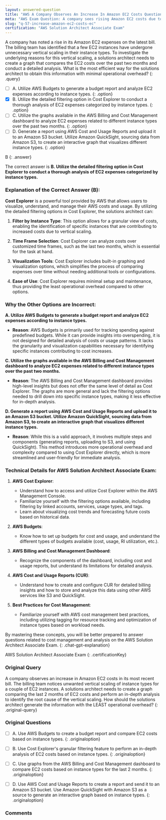 ```yaml
---
layout: answered-question
title: "AWS A Company Observes An Increase In Amazon EC2 Costs Question"
meta: "AWS Exam Question: A company sees rising Amazon EC2 costs due to unwanted vertical scaling. How can a solutions architect analyze this with minimal overhead? Answer: CloudWatch."
slug: "q-57-increase-amazon-ec2-costs-ec"
certification: "AWS Solution Architect Associate Exam"
---
```



 A company has noted a rise in its Amazon EC2 expenses on the latest bill. The billing team has identified that a few EC2 instances have undergone unnecessary vertical scaling in their instance types. To investigate the underlying reasons for this vertical scaling, a solutions architect needs to create a graph that compares the EC2 costs over the past two months and conduct a detailed analysis. What is the most efficient way for the solutions architect to obtain this information with minimal operational overhead?
{: .query}

- [ ] A. Utilize AWS Budgets to generate a budget report and analyze EC2 expenses according to instance types.
{: .option}
- [x] B. Utilize the detailed filtering option in Cost Explorer to conduct a thorough analysis of EC2 expenses categorized by instance types.
{: .option}
- [ ] C. Utilize the graphs available in the AWS Billing and Cost Management dashboard to analyze EC2 expenses related to different instance types over the past two months.
{: .option}
- [ ] D. Generate a report using AWS Cost and Usage Reports and upload it to an Amazon S3 bucket. Utilize Amazon QuickSight, sourcing data from Amazon S3, to create an interactive graph that visualizes different instance types.
{: .option}

B
{: .answer}

The correct answer is **B. Utilize the detailed filtering option in Cost Explorer to conduct a thorough analysis of EC2 expenses categorized by instance types.**

### Explanation of the Correct Answer (B):

**Cost Explorer** is a powerful tool provided by AWS that allows users to visualize, understand, and manage their AWS costs and usage. By utilizing the detailed filtering options in Cost Explorer, the solutions architect can:

1. **Filter by Instance Type**: This option allows for a granular view of costs, enabling the identification of specific instances that are contributing to increased costs due to vertical scaling.
   
2. **Time Frame Selection**: Cost Explorer can analyze costs over customized time frames, such as the last two months, which is essential for the task at hand.
   
3. **Visualization Tools**: Cost Explorer includes built-in graphing and visualization options, which simplifies the process of comparing expenses over time without needing additional tools or configurations.

4. **Ease of Use**: Cost Explorer requires minimal setup and maintenance, thus providing the least operational overhead compared to other options.

### Why the Other Options are Incorrect:

**A. Utilize AWS Budgets to generate a budget report and analyze EC2 expenses according to instance types.**

- **Reason**: AWS Budgets is primarily used for tracking spending against predefined budgets. While it can provide insights into overspending, it is not designed for detailed analysis of costs or usage patterns. It lacks the granularity and visualization capabilities necessary for identifying specific instances contributing to cost increases.

**C. Utilize the graphs available in the AWS Billing and Cost Management dashboard to analyze EC2 expenses related to different instance types over the past two months.**

- **Reason**: The AWS Billing and Cost Management dashboard provides high-level insights but does not offer the same level of detail as Cost Explorer. The graphs are more general and lack the filtering options needed to drill down into specific instance types, making it less effective for in-depth analysis.

**D. Generate a report using AWS Cost and Usage Reports and upload it to an Amazon S3 bucket. Utilize Amazon QuickSight, sourcing data from Amazon S3, to create an interactive graph that visualizes different instance types.**

- **Reason**: While this is a valid approach, it involves multiple steps and components (generating reports, uploading to S3, and using QuickSight). This method introduces more operational overhead and complexity compared to using Cost Explorer directly, which is more streamlined and user-friendly for immediate analysis.

### Technical Details for AWS Solution Architect Associate Exam:

1. **AWS Cost Explorer**:
   - Understand how to access and utilize Cost Explorer within the AWS Management Console.
   - Familiarize yourself with the filtering options available, including filtering by linked accounts, services, usage types, and tags.
   - Learn about visualizing cost trends and forecasting future costs based on historical data.

2. **AWS Budgets**:
   - Know how to set up budgets for cost and usage, and understand the different types of budgets available (cost, usage, RI utilization, etc.).

3. **AWS Billing and Cost Management Dashboard**:
   - Recognize the components of the dashboard, including cost and usage reports, but understand its limitations for detailed analysis.

4. **AWS Cost and Usage Reports (CUR)**:
   - Understand how to create and configure CUR for detailed billing insights and how to store and analyze this data using other AWS services like S3 and QuickSight.

5. **Best Practices for Cost Management**:
   - Familiarize yourself with AWS cost management best practices, including utilizing tagging for resource tracking and optimization of instance types based on workload needs.

By mastering these concepts, you will be better prepared to answer questions related to cost management and analysis on the AWS Solution Architect Associate Exam.
{: .chat-gpt-explanation}

AWS Solution Architect Associate Exam
{: .certificationKey}

### Original Query

A company observes an increase in Amazon EC2 costs in its most recent bill. The billing team notices unwanted vertical scaling of instance types for a couple of EC2 instances. A solutions architect needs to create a graph comparing the last 2 months of EC2 costs and perform an in-depth analysis to identify the root cause of the vertical scaling.
How should the solutions architect generate the information with the LEAST operational overhead?
{: .original-query}

### Original Questions

- [ ] A. Use AWS Budgets to create a budget report and compare EC2 costs based on instance types.
{: .originaloption}
- [ ] B. Use Cost Explorer's granular filtering feature to perform an in-depth analysis of EC2 costs based on instance types.
{: .originaloption}
- [ ] C. Use graphs from the AWS Billing and Cost Management dashboard to compare EC2 costs based on instance types for the last 2 months.
{: .originaloption}
- [ ] D. Use AWS Cost and Usage Reports to create a report and send it to an Amazon S3 bucket. Use Amazon QuickSight with Amazon S3 as a source to generate an interactive graph based on instance types.
{: .originaloption}


### Comments

